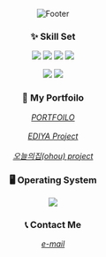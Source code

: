 <div align="center">



![Footer](https://capsule-render.vercel.app/api?type=waving&color=auto&height=200&section=footer&text=Welcome%20Hyuna's%20github&fontsize=90)


  

### ✨ Skill Set
<img src="https://img.shields.io/badge/HTML5-E34F26?style=for-the-badge&logo=HTML5&logoColor=white" style="max-width: 100px"> <img src="https://img.shields.io/badge/CSS3-1572B6?style=for-the-badge&logo=CSS3&logoColor=white" style="max-width: 100px"> <img src="https://img.shields.io/badge/scss-CC6699?style=for-the-badge&logo=sass&logoColor=white" style="max-width= 100px"> <img src="https://img.shields.io/badge/javascript-F7DF1E?style=for-the-badge&logo=javascript&logoColor=black" style="max-width: 100px">
  

<img src="https://img.shields.io/badge/Visual Studio Code-007ACC?style=for-the-badge&logo=Visual Studio Code&logoColor=white" style="max-width: 100px"> <img src="https://img.shields.io/badge/Figma-F24E1E?style=for-the-badge&logo=Figma&logoColor=white" style="max-width: 100px">
  
  
  

### 🧾 My Portfoilo
<address> <a href="https://hyunao.github.io/hyuna_portfolio/">PORTFOILO</a> </address> <br />
<address> <a href="https://hyunao.github.io/ediya_project/">EDIYA Project</a> </address> <br />
<address> <a href="https://hyunao.github.io/ohou_project/">오늘의집(ohou) project</a> </address>

### 🖥 Operating System
<img src="https://img.shields.io/badge/os-macOS-green">

### 📞 Contact Me
<address> <a href="mailto:gusdk99323@gmail.com">e-mail</a> </address>

<!-- <img src="http://mazandi.herokuapp.com/api?handle=ediya_project&theme=warm"/> -->
</div>
